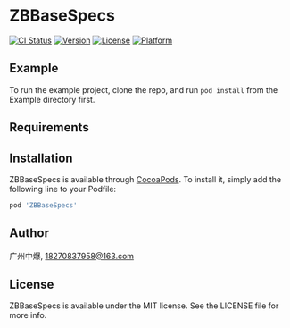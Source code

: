 # ZBBaseSpecs

[![CI Status](https://img.shields.io/travis/广州中爆/ZBBaseSpecs.svg?style=flat)](https://travis-ci.org/广州中爆/ZBBaseSpecs)
[![Version](https://img.shields.io/cocoapods/v/ZBBaseSpecs.svg?style=flat)](https://cocoapods.org/pods/ZBBaseSpecs)
[![License](https://img.shields.io/cocoapods/l/ZBBaseSpecs.svg?style=flat)](https://cocoapods.org/pods/ZBBaseSpecs)
[![Platform](https://img.shields.io/cocoapods/p/ZBBaseSpecs.svg?style=flat)](https://cocoapods.org/pods/ZBBaseSpecs)

## Example

To run the example project, clone the repo, and run `pod install` from the Example directory first.

## Requirements

## Installation

ZBBaseSpecs is available through [CocoaPods](https://cocoapods.org). To install
it, simply add the following line to your Podfile:

```ruby
pod 'ZBBaseSpecs'
```

## Author

广州中爆, 18270837958@163.com

## License

ZBBaseSpecs is available under the MIT license. See the LICENSE file for more info.
